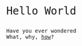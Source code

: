 <p style="font-family: monospace;font-size:2em">Hello World</p>
<p style="font-family: monospace;font-size:1em">Have you ever wondered<br>What, why, <a href="007.html">how</a>?</p>
